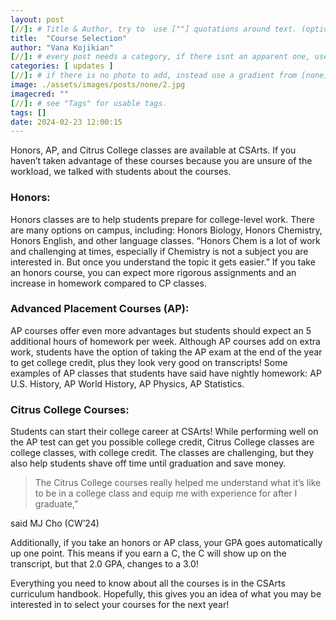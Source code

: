 ```yaml
---
layout: post
[//]: # Title & Author, try to  use [""] quotations around text. (optional, just formality).
title:  "Course Selection"
author: "Vana Kojikian"
[//]: # every post needs a category, if there isnt an apparent one, use [misc].
categories: [ updates ]
[//]: # if there is no photo to add, instead use a gradient from [none] folder by picking a number from 1-10. (all gradients are .jpg)
image: ./assets/images/posts/none/2.jpg
imagecred: ""
[//]: # see "Tags" for usable tags.
tags: []
date: 2024-02-23 12:00:15
---
```

Honors, AP, and Citrus College classes are available at CSArts. If you haven’t taken advantage of these courses because you are unsure of the workload, we talked with students about the courses.

### Honors:

Honors classes are to help students prepare for college-level work. There are many options on campus, including: Honors Biology, Honors Chemistry, Honors English, and other language classes. “Honors Chem is a lot of work and challenging at times, especially if Chemistry is not a subject you are interested in. But once you understand the topic it gets easier.” If you take an honors course, you can expect more rigorous assignments and an increase in homework compared to CP classes.

### Advanced Placement Courses (AP): 

AP courses offer even more advantages but students should expect an 5 additional hours of homework per week. Although AP courses add on extra work, students have the option of taking the AP exam at the end of the year to get college credit, plus they look very good on transcripts! Some examples of AP classes that students have said have nightly homework: AP U.S. History, AP World History, AP Physics, AP Statistics. 

### Citrus College Courses:

Students can start their college career at CSArts!  While performing well on the AP test can get you possible college credit, Citrus College classes are college classes, with college credit. The classes are challenging, but they also help students shave off time until graduation and save money. 

> The Citrus College courses really helped me understand what it’s like to be in a college class and equip me with experience for after I graduate,” 

said MJ Cho (CW’24)

Additionally, if you take an honors or AP class, your GPA goes automatically up one point. This means if you earn a C, the C will show up on the transcript, but that 2.0 GPA, changes to a 3.0!

Everything you need to know about all the courses is in the CSArts curriculum handbook. Hopefully, this gives you an idea of what you may be interested in to select your courses for the next year!